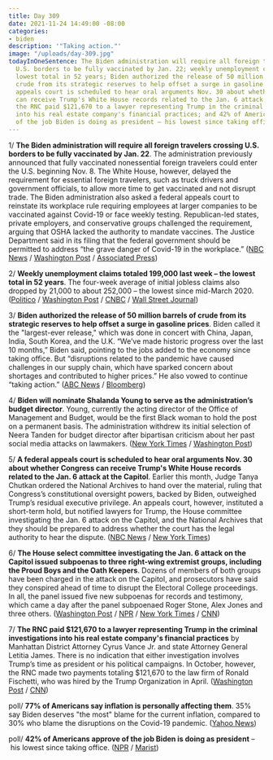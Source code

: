 ```yaml
---
title: Day 309
date: 2021-11-24 14:49:00 -08:00
categories:
- biden
description: '"Taking action."'
image: "/uploads/day-309.jpg"
todayInOneSentence: The Biden administration will require all foreign travelers crossing
  U.S. borders to be fully vaccinated by Jan. 22; weekly unemployment claims were the
  lowest total in 52 years; Biden authorized the release of 50 million barrels of
  crude from its strategic reserves to help offset a surge in gasoline prices; a federal
  appeals court is scheduled to hear oral arguments Nov. 30 about whether Congress
  can receive Trump's White House records related to the Jan. 6 attack at the Capitol;
  the RNC paid $121,670 to a lawyer representing Trump in the criminal investigations
  into his real estate company's financial practices; and 42% of Americans approve
  of the job Biden is doing as president – his lowest since taking office.
---
```


1/ **The Biden administration will require all foreign travelers crossing U.S. borders to be fully vaccinated by Jan. 22**. The administration previously announced that fully vaccinated nonessential foreign travelers could enter the U.S. beginning Nov. 8. The White House, however, delayed the requirement for essential foreign travelers, such as truck drivers and government officials, to allow more time to get vaccinated and not disrupt trade. The Biden administration also asked a federal appeals court to reinstate its workplace rule requiring employees at larger companies to be vaccinated against Covid-19 or face weekly testing. Republican-led states, private employers, and conservative groups challenged the requirement, arguing that OSHA lacked the authority to mandate vaccines. The Justice Department said in its filing that the federal government should be permitted to address “the grave danger of Covid-19 in the workplace.” ([NBC News](https://www.nbcnews.com/politics/national-security/biden-administration-require-all-foreigners-entering-u-s-be-vaccinated-n1284572) / [Washington Post](https://www.washingtonpost.com/politics/courts_law/biden-vaccine-mandate/2021/11/23/fc823aa4-4c71-11ec-b73b-a00d6e559a6e_story.html) / [Associated Press](https://apnews.com/article/coronavirus-pandemic-business-health-occupational-safety-and-health-administration-bdc9a9881423cc03ca870038bb423bff))

2/ **Weekly unemployment claims totaled 199,000 last week – the lowest total in 52 years**. The four-week average of initial jobless claims also dropped by 21,000 to about 252,000 – the lowest since mid-March 2020. ([Politico](https://www.politico.com/news/2021/11/24/jobless-claims-unemployment-benefits-drop-523293) / [Washington Post](https://www.washingtonpost.com/business/2021/11/24/jobless-claims-pandemic/) / [CNBC](https://www.cnbc.com/2021/11/24/us-jobless-claims-fall-to-just-199000-the-lowest-level-since-1969.html) / [Wall Street Journal](https://www.wsj.com/articles/weekly-jobless-claims-11-24-2021-11637701570?mod=djemalertNEWS))

3/ **Biden authorized the release of 50 million barrels of crude from its strategic reserves to help offset a surge in gasoline prices**. Biden called it the "largest-ever release," which was done in concert with China, Japan, India, South Korea, and the U.K. “We’ve made historic progress over the last 10 months,” Biden said, pointing to the jobs added to the economy since taking office. But “disruptions related to the pandemic have caused challenges in our supply chain, which have sparked concern about shortages and contributed to higher prices.” He also vowed to continue “taking action.” ([ABC News](https://abcnews.go.com/Politics/biden-announce-us-tap-strategic-oil-reserves-official/story?id=81346601) / [Bloomberg](https://www.bloomberg.com/news/articles/2021-11-23/u-s-announces-coordinated-oil-release-that-may-draw-ire-of-opec?sref=MIBMEEoj))

4/ **Biden will nominate Shalanda Young to serve as the administration’s budget director**. Young, currently the acting director of the Office of Management and Budget, would be the first Black woman to hold the post on a permanent basis. The administration withdrew its initial selection of Neera Tanden for budget director after bipartisan criticism about her past social media attacks on lawmakers. ([New York Times](https://www.nytimes.com/2021/11/24/us/politics/shalanda-young-omb-director.html) / [Washington Post](https://www.washingtonpost.com/us-policy/2021/11/23/white-house-shalanda-young/))

5/ **A federal appeals court is scheduled to hear oral arguments Nov. 30 about whether Congress can receive Trump's White House records related to the Jan. 6 attack at the Capitol**. Earlier this month, Judge Tanya Chutkan ordered the National Archives to hand over the material, ruling that Congress’s constitutional oversight powers, backed by Biden, outweighed Trump’s residual executive privilege. An appeals court, however, instituted a short-term hold, but notified lawyers for Trump, the House committee investigating the Jan. 6 attack on the Capitol, and the National Archives that they should be prepared to address whether the court has the legal authority to hear the dispute. ([NBC News](https://www.nbcnews.com/politics/donald-trump/appeals-court-order-jan-6-documents-case-may-be-bad-n1284503) / [New York Times](https://www.nytimes.com/2021/11/22/us/politics/jan-6-trump-files.html))

6/ **The House select committee investigating the Jan. 6 attack on the Capitol issued subpoenas to three right-wing extremist groups, including the Proud Boys and the Oath Keepers**. Dozens of members of both groups have been charged in the attack on the Capitol, and prosecutors have said they conspired ahead of time to disrupt the Electoral College proceedings. In all, the panel issued five new subpoenas for records and testimony, which came a day after the panel subpoenaed Roger Stone, Alex Jones and three others. ([Washington Post](https://www.washingtonpost.com/politics/house-jan6-committee-law-enforcement/2021/11/23/6e14af3a-4ba0-11ec-a1b9-9f12bd39487a_story.html) / [NPR](https://www.npr.org/2021/11/23/1058351733/new-subpoenas-trump-allies-january-6-capitol-select-committee) / [New York Times](https://www.nytimes.com/2021/11/23/us/politics/jan-6-proud-boys-oathkeepers.html) / [CNN](https://www.cnn.com/2021/11/23/politics/january-6-subpoenas-proud-boys-oath-keepers/index.html))

7/ **The RNC paid $121,670 to a lawyer representing Trump in the criminal investigations into his real estate company's financial practices** by Manhattan District Attorney Cyrus Vance Jr. and state Attorney General Letitia James. There is no indication that either investigation involves Trump’s time as president or his political campaigns. In October, however, the RNC made two payments totaling $121,670 to the law firm of Ronald Fischetti, who was hired by the Trump Organization in April. ([Washington Post](https://www.washingtonpost.com/politics/trump-rnc-legal-bills-ny-investigation-vance-james/2021/11/22/ef447f38-4bda-11ec-b73b-a00d6e559a6e_story.html) / [CNN](https://www.cnn.com/2021/11/24/politics/trump-rnc-payments/index.html))

poll/ **77% of Americans say inflation is personally affecting them**. 35% say Biden deserves "the most" blame for the current inflation, compared to 30% who blame the disruptions on the Covid-19 pandemic. ([Yahoo News](https://news.yahoo.com/poll-77-percent-of-americans-now-say-inflation-is-personally-affecting-them-and-57-percent-blame-biden-210739716.html))

poll/ **42% of Americans approve of the job Biden is doing as president** – his lowest since taking office. ([NPR](https://www.npr.org/2021/11/24/1058739328/biden-hits-a-new-low-in-the-npr-marist-poll-as-inflation-concerns-rise) / [Marist](https://maristpoll.marist.edu/polls/npr-marist-national-poll-economy-biden-approval-november-2021/))
